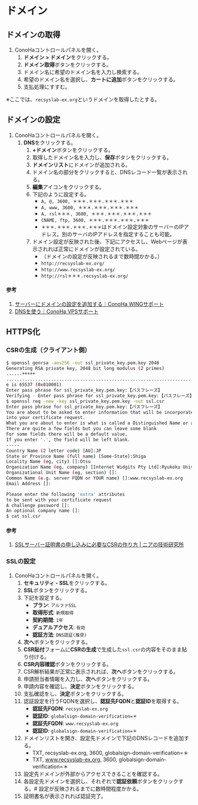 # ドメイン

## ドメインの取得
1. ConoHaコントロールパネルを開く。
   1. **ドメイン > ドメイン**をクリックする。
   2. **ドメイン取得**ボタンをクリックする。
   3. ドメイン名に希望のドメイン名を入力し検索する。
   4. 希望のドメイン名を選択し、**カートに追加**ボタンをクリックする。
   5. 支払処理にすすむ。

※ここでは、`recsyslab-ex.org`というドメインを取得したとする。

## ドメインの設定
1. ConoHaコントロールパネルを開く。
   1. **DNS**をクリックする。
      1. **+ドメイン**ボタンをクリックする。
      2. 取得したドメイン名を入力し、**保存**ボタンをクリックする。
      3. **ドメインリスト**にドメインが追加される。
      4. ドメイン名の部分をクリックすると、DNSレコード一覧が表示される。
      5. **編集**アイコンをクリックする。
      6. 下記のように設定する。
         - `A, @, 3600, ＊＊＊.＊＊＊.＊＊＊.＊＊＊`
         - `A, www, 3600, ＊＊＊.＊＊＊.＊＊＊.＊＊＊`
         - `A, rsl＊＊＊, 3600, ＊＊＊.＊＊＊.＊＊＊.＊＊＊`
         - `CNAME, ftp, 3600, ＊＊＊.＊＊＊.＊＊＊.＊＊＊`
         - `＊＊＊.＊＊＊.＊＊＊.＊＊＊`はドメイン設定対象のサーバーのIPアドレス。別のサーバのIPアドレスを指定することも可能。
      7. ドメイン設定が反映された後、下記にアクセスし、Webページが表示されれば正常にドメインが設定されている。
         - （ドメインの設定が反映されるまで数時間かかる。）
         - `http://recsyslab-ex.org/`
         - `http://www.recsyslab-ex.org/`
         - `http://rsl＊＊＊.recsyslab-ex.org/`

#### 参考
1. [サーバーにドメインの設定を追加する｜ConoHa WINGサポート](https://support.conoha.jp/w/adddomain/)
2. [DNSを使う｜ConoHa VPSサポート](https://support.conoha.jp/v/dns/)

## HTTPS化

### CSRの生成（クライアント側）

```bash
$ openssl genrsa -aes256 -out ssl_private_key.pem.key 2048
Generating RSA private key, 2048 bit long modulus (2 primes)
......+++++
..........................................................................+++++
e is 65537 (0x010001)
Enter pass phrase for ssl_private_key.pem.key:【パスフレーズ】
Verifying - Enter pass phrase for ssl_private_key.pem.key:【パスフレーズ】
$ openssl req -new -key ssl_private_key.pem.key -out ssl.csr
Enter pass phrase for ssl_private_key.pem.key:【パスフレーズ】
You are about to be asked to enter information that will be incorporated
into your certificate request.
What you are about to enter is what is called a Distinguished Name or a DN.
There are quite a few fields but you can leave some blank
For some fields there will be a default value,
If you enter '.', the field will be left blank.
-----
Country Name (2 letter code) [AU]:JP
State or Province Name (full name) [Some-State]:Shiga
Locality Name (eg, city) []:Otsu
Organization Name (eg, company) [Internet Widgits Pty Ltd]:Ryukoku University
Organizational Unit Name (eg, section) []:
Common Name (e.g. server FQDN or YOUR name) []:www.recsyslab-ex.org
Email Address []:

Please enter the following 'extra' attributes
to be sent with your certificate request
A challenge password []:
An optional company name []:
$ cat ssl.csr
```

#### 参考
1. [SSLサーバー証明書の申し込みに必要なCSRの作り方 | ニアの技術研究所](https://chronoir.net/make-csr-for-ssl/)

### SSLの設定
1. ConoHaコントロールパネルを開く。
   1. **セキュリティ - SSL**をクリックする。
   2. **SSL**ボタンをクリックする。
   3. 下記を設定する。
      - **プラン**: `アルファSSL`
      - **取得形式**: `新規取得`
      - **契約期間**: `1年`
      - **デュアルアクセス**: `有効`
      - **認証方法**: `DNS認証(推奨)`
   4. **次へ**ボタンをクリックする。
   5. **CSR貼付**フォームに**CSRの生成**で生成した`ssl.csr`の内容をそのまま貼り付ける。
   6. **CSR内容確認**ボタンをクリックする。
   7. CSR解析結果が正常に表示されれば、**次へ**ボタンをクリックする。
   8. 申請担当者情報を入力し、**次へ**ボタンをクリックする。
   9. 申請内容を確認し、**決定**ボタンをクリックする。
   10. 支払確認をし、**決定**ボタンをクリックする。
   11. 認証設定を行うFQDNを選択し、**認証先FQDN**と**認証ID**を取得する。
       - **認証先FQDN**: `recsyslab-ex.org`
       - **認証ID**: `globalsign-domain-verification=＊`
       - **認証先FQDN**: `www.recsyslab-ex.org`
       - **認証ID**: `globalsign-domain-verification=＊`
   12. ドメインリストを開き、設定先ドメインで下記のDNSレコードを追加する。
       - TXT, recsyslab-ex.org, 3600, globalsign-domain-verification=＊
       - TXT, www.recsyslab-ex.org, 3600, globalsign-domain-verification=＊
   13. 設定先ドメインが外部からアクセスできることを確認する。
   14. 各設定先ドメインを選択し、それぞれで**認証依頼**ボタンをクリックする。# 設定が反映されるまでに数時間程度かかる。
   15. 証明書名が表示されれば認証完了。
